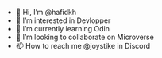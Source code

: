 - 👋 Hi, I’m @hafidkh
- 👀 I’m interested in Devlopper
- 🌱 I’m currently learning Odin
- 💞️ I’m looking to collaborate on Microverse
- 📫 How to reach me @joystike in Discord

<!---
hafidkh/hafidkh is a ✨ special ✨ repository because its `README.md` (this file) appears on your GitHub profile.
You can click the Preview link to take a look at your changes.
--->
